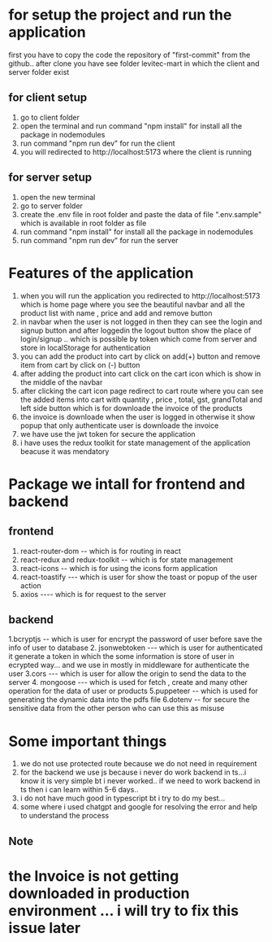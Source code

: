 # for setup the project and run the application
  first you have to copy the code  the repository of  "first-commit" from the github.. after clone you have see folder levitec-mart in which the client and server folder exist
  ## for client setup
  1. go to client folder
  2. open the terminal and run command "npm install" for  install all the package in nodemodules
  3. run command "npm run dev" for run the client
  4. you will redirected to http://localhost:5173 where the client is running

  ## for server setup
  1. open the new terminal
  2. go to server folder
  3. create the .env file in root folder and paste the data of file ".env.sample" which is available in root folder as file
  4.  run command "npm install" for  install all the package in nodemodules
  5. run command "npm run dev" for run the server 


# Features of the application
1. when you will run the application you redirected to http://localhost:5173 which is home page where you see the beautiful navbar and  all the product list with name , price and add and remove button
2. in navbar when the user is not logged in then they can see the login and signup button and after loggedin the logout button show the place of login/signup .. which is possible by token which come from server and store in localStorage for authentication
3. you can add the product into cart by click on add(+)  button and remove item from cart by click on (-) button
4. after adding the product into cart click on the cart icon which is show in the middle of the navbar
5. after clicking the cart icon page redirect to cart route where you can see the added items into cart with quantity , price , total, gst, grandTotal and left side button which is for downloade the invoice of the products
6.  the invoice is downloade when the user is logged in otherwise it show popup that only authenticate user is downloade the invoice
7.  we have use the jwt token for secure the application
8.  i have uses the redux toolkit for state management of the application beacuse it was mendatory

# Package we intall for frontend and backend
 ## frontend
 1. react-router-dom -- which is for routing in react
 2. react-redux and redux-toolkit -- which is for state management
 3. react-icons --  which is for using the icons form application
 4. react-toastify --- which is user for show the toast or popup of the user action
 5. axios      ---- which is for request to the server

 ## backend 
 1.bcryptjs -- which is user for encrypt the password of user before save the info of user to database 
 2. jsonwebtoken --- which is user for authenticated it generate a token in which the some information is store of user in ecrypted way... and we use in mostly in middleware for authenticate the user
 3.cors  --- which is user for allow the origin to send the data to the server 
 4. mongoose ---  which is used for fetch , create and many other operation for the data of user or products
 5.puppeteer  -- which is used for generating the dynamic data into the pdfs file 
 6.dotenv -- for secure the sensitive data from the other person who can use this as misuse 

# Some important things
1. we do not use protected route because we do not need in requirement
2. for the backend we use js because i never do work backend in ts...i know it is very simple bt i never worked.. if we need to work backend in ts then i can learn within 5-6 days..
3. i do not have much good in typescript bt i try to do my best...
4. some where i used chatgpt and google for resolving the error and help to understand the process

## Note 
# the Invoice is not getting downloaded in production environment ... i will try to fix this issue later
